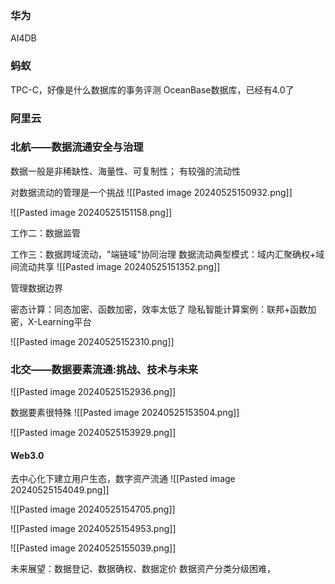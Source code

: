 ### 华为
AI4DB

### 蚂蚁

TPC-C，好像是什么数据库的事务评测
OceanBase数据库，已经有4.0了


### 阿里云


### 北航——数据流通安全与治理
数据一般是非稀缺性、海量性、可复制性；
有较强的流动性

对数据流动的管理是一个挑战
![[Pasted image 20240525150932.png]]

![[Pasted image 20240525151158.png]]

工作二：数据监管

工作三：数据跨域流动，"端链域"协同治理
数据流动典型模式：域内汇聚确权+域间流动共享
![[Pasted image 20240525151352.png]]

管理数据边界

密态计算：同态加密、函数加密，效率太低了
隐私智能计算案例：联邦+函数加密，X-Learning平台

![[Pasted image 20240525152310.png]]


### 北交——数据要素流通:挑战、技术与未来
![[Pasted image 20240525152936.png]]

数据要素很特殊
![[Pasted image 20240525153504.png]]


![[Pasted image 20240525153929.png]]

#### Web3.0
去中心化下建立用户生态，数字资产流通
![[Pasted image 20240525154049.png]]


![[Pasted image 20240525154705.png]]

![[Pasted image 20240525154953.png]]

![[Pasted image 20240525155039.png]]

未来展望：数据登记、数据确权、数据定价
数据资产分类分级困难，